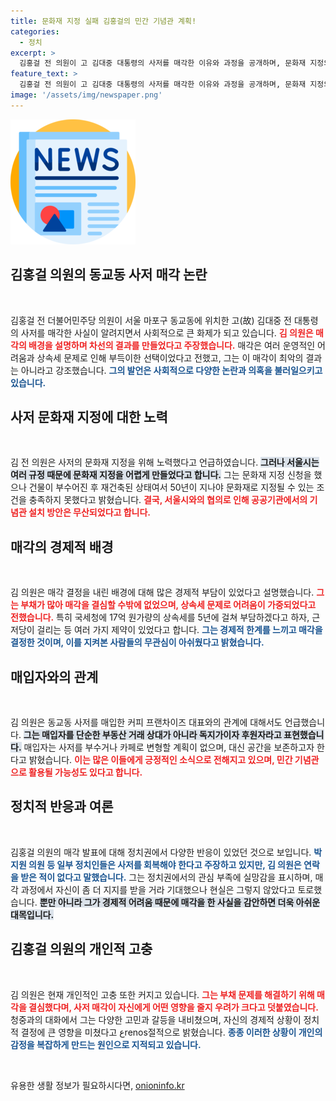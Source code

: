 ```yaml
---
title: 문화재 지정 실패 김홍걸의 민간 기념관 계획!
categories:
  - 정치
excerpt: >
  김홍걸 전 의원이 고 김대중 대통령의 사저를 매각한 이유와 과정을 공개하며, 문화재 지정의 어려움과 개인적 채무 문제를 설명했다. 그는 최악의 상황은 피했다며 민간 기념관으로의 활용 방안을 밝혔지만, 정치권의 무관심에 아쉬움을 표했다.
feature_text: >
  김홍걸 전 의원이 고 김대중 대통령의 사저를 매각한 이유와 과정을 공개하며, 문화재 지정의 어려움과 개인적 채무 문제를 설명했다. 그는 최악의 상황은 피했다며 민간 기념관으로의 활용 방안을 밝혔지만, 정치권의 무관심에 아쉬움을 표했다.
image: '/assets/img/newspaper.png'
---
```


<p><img src="/assets/img/newspaper.png" alt="kimp 속보" /></p>

<h2 data-ke-size="size26">김홍걸 의원의 동교동 사저 매각 논란</h2>

<p data-ke-size="size16">&nbsp;</p>

<p>김홍걸 전 더불어민주당 의원이 서울 마포구 동교동에 위치한 고(故) 김대중 전 대통령의 사저를 매각한 사실이 알려지면서 사회적으로 큰 화제가 되고 있습니다. <b><span style="color: #ee2323;">김 의원은 매각의 배경을 설명하며 차선의 결과를 만들었다고 주장했습니다.</span></b> 매각은 여러 운영적인 어려움과 상속세 문제로 인해 부득이한 선택이었다고 전했고, 그는 이 매각이 최악의 결과는 아니라고 강조했습니다. <b><span style="color: #1a5490;">그의 발언은 사회적으로 다양한 논란과 의혹을 불러일으키고 있습니다.</span></b> </p>

<h2 data-ke-size="size26">사저 문화재 지정에 대한 노력</h2>

<p data-ke-size="size16">&nbsp;</p>

<p>김 전 의원은 사저의 문화재 지정을 위해 노력했다고 언급하였습니다. <b><span style="background-color: #21538527;">그러나 서울시는 여러 규정 때문에 문화재 지정을 어렵게 만들었다고 합니다.</span></b> 그는 문화재 지정 신청을 했으나 건물이 부수어진 후 재건축된 상태여서 50년이 지나야 문화재로 지정될 수 있는 조건을 충족하지 못했다고 밝혔습니다. <b><span style="color: #ee2323;">결국, 서울시와의 협의로 인해 공공기관에서의 기념관 설치 방안은 무산되었다고 합니다.</span></b> </p>

<h2 data-ke-size="size26">매각의 경제적 배경</h2>

<p data-ke-size="size16">&nbsp;</p>

<p>김 의원은 매각 결정을 내린 배경에 대해 많은 경제적 부담이 있었다고 설명했습니다. <b><span style="color: #ee2323;">그는 부채가 많아 매각을 결심할 수밖에 없었으며, 상속세 문제로 어려움이 가중되었다고 전했습니다.</span></b> 특히 국세청에 17억 원가량의 상속세를 5년에 걸쳐 부담하겠다고 하자, 근저당이 걸리는 등 여러 가지 제약이 있었다고 합니다. <b><span style="color: #1a5490;">그는 경제적 한계를 느끼고 매각을 결정한 것이며, 이를 지켜본 사람들의 무관심이 아쉬웠다고 밝혔습니다.</span></b> </p>

<h2 data-ke-size="size26">매입자와의 관계</h2>

<p data-ke-size="size16">&nbsp;</p>

<p>김 의원은 동교동 사저를 매입한 커피 프랜차이즈 대표와의 관계에 대해서도 언급했습니다. <b><span style="background-color: #21538527;">그는 매입자를 단순한 부동산 거래 상대가 아니라 독지가이자 후원자라고 표현했습니다.</span></b> 매입자는 사저를 부수거나 카페로 변형할 계획이 없으며, 대신 공간을 보존하고자 한다고 밝혔습니다. <b><span style="color: #ee2323;">이는 많은 이들에게 긍정적인 소식으로 전해지고 있으며, 민간 기념관으로 활용될 가능성도 있다고 합니다.</span></b> </p>

<h2 data-ke-size="size26">정치적 반응과 여론</h2>

<p data-ke-size="size16">&nbsp;</p>

<p>김홍걸 의원의 매각 발표에 대해 정치권에서 다양한 반응이 있었던 것으로 보입니다. <b><span style="color: #1a5490;">박지원 의원 등 일부 정치인들은 사저를 회복해야 한다고 주장하고 있지만, 김 의원은 연락을 받은 적이 없다고 말했습니다.</span></b> 그는 정치권에서의 관심 부족에 실망감을 표시하며, 매각 과정에서 자신이 좀 더 지지를 받을 거라 기대했으나 현실은 그렇지 않았다고 토로했습니다. <b><span style="background-color: #21538527;">뿐만 아니라 그가 경제적 어려움 때문에 매각을 한 사실을 감안하면 더욱 아쉬운 대목입니다.</span></b></p>

<h2 data-ke-size="size26">김홍걸 의원의 개인적 고충</h2>

<p data-ke-size="size16">&nbsp;</p>

<p>김 의원은 현재 개인적인 고충 또한 커지고 있습니다. <b><span style="color: #ee2323;">그는 부채 문제를 해결하기 위해 매각을 결심했다며, 사저 매각이 자신에게 어떤 영향을 줄지 우려가 크다고 덧붙였습니다.</span></b> 청중과의 대화에서 그는 다양한 고민과 갈등을 내비쳤으며, 자신의 경제적 상황이 정치적 결정에 큰 영향을 미쳤다고 عrenos절적으로 밝혔습니다. <b><span style="color: #1a5490;">종종 이러한 상황이 개인의 감정을 복잡하게 만드는 원인으로 지적되고 있습니다.</span></b></p>

<p data-ke-size="size16">&nbsp;</p>
유용한 생활 정보가 필요하시다면, <a href="https://onioninfo.kr" rel="dofollow">onioninfo.kr</a>


